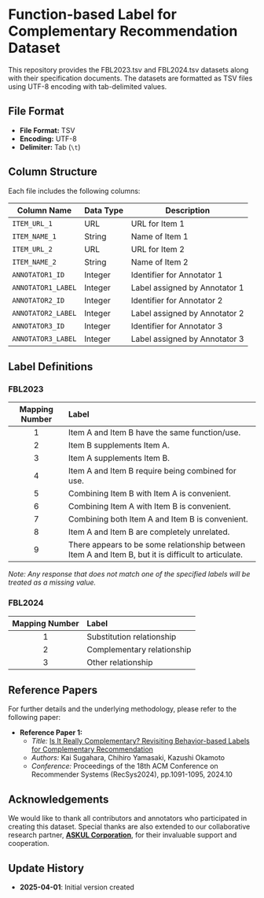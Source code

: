 # Function-based Label for Complementary Recommendation Dataset

This repository provides the FBL2023.tsv and FBL2024.tsv datasets along with their specification documents. The datasets are formatted as TSV files using UTF-8 encoding with tab-delimited values.

## File Format

- **File Format:** TSV
- **Encoding:** UTF-8
- **Delimiter:** Tab (`\t`)

## Column Structure

Each file includes the following columns:

| Column Name        | Data Type | Description                   |
| ------------------ | --------- | ----------------------------- |
| `ITEM_URL_1`       | URL       | URL for Item 1                |
| `ITEM_NAME_1`      | String    | Name of Item 1                |
| `ITEM_URL_2`       | URL       | URL for Item 2                |
| `ITEM_NAME_2`      | String    | Name of Item 2                |
| `ANNOTATOR1_ID`    | Integer   | Identifier for Annotator 1    |
| `ANNOTATOR1_LABEL` | Integer   | Label assigned by Annotator 1 |
| `ANNOTATOR2_ID`    | Integer   | Identifier for Annotator 2    |
| `ANNOTATOR2_LABEL` | Integer   | Label assigned by Annotator 2 |
| `ANNOTATOR3_ID`    | Integer   | Identifier for Annotator 3    |
| `ANNOTATOR3_LABEL` | Integer   | Label assigned by Annotator 3 |

## Label Definitions

### FBL2023

| Mapping Number | Label |
| :--------------: | :----- |
| 1  | Item A and Item B have the same function/use.|
| 2  | Item B supplements Item A.|
| 3  | Item A supplements Item B.|
| 4  | Item A and Item B require being combined for use.|
| 5  | Combining Item B with Item A is convenient.|
| 6  | Combining Item A with Item B is convenient.|
| 7  | Combining both Item A and Item B is convenient.|
| 8  | Item A and Item B are completely unrelated.|
| 9  | There appears to be some relationship between Item A and Item B, but it is difficult to articulate.|

*Note: Any response that does not match one of the specified labels will be treated as a missing value.*


### FBL2024

| Mapping Number  | Label |
| :-------------: | :---- |
| 1 | Substitution relationship  |
| 2 | Complementary relationship |
| 3 | Other relationship         |

## Reference Papers

For further details and the underlying methodology, please refer to the following paper:

- **Reference Paper 1:**
  - *Title:* [Is It Really Complementary? Revisiting Behavior-based Labels for Complementary Recommendation](https://doi.org/10.1145/3640457.3691705)
  - *Authors:* Kai Sugahara, Chihiro Yamasaki, Kazushi Okamoto
  - *Conference:* Proceedings of the 18th ACM Conference on Recommender Systems (RecSys2024), pp.1091-1095, 2024.10

## Acknowledgements

We would like to thank all contributors and annotators who participated in creating this dataset. Special thanks are also extended to our collaborative research partner, [**ASKUL Corporation**](https://www.askul.co.jp/corp/english/), for their invaluable support and cooperation.

## Update History

- **2025-04-01**: Initial version created
